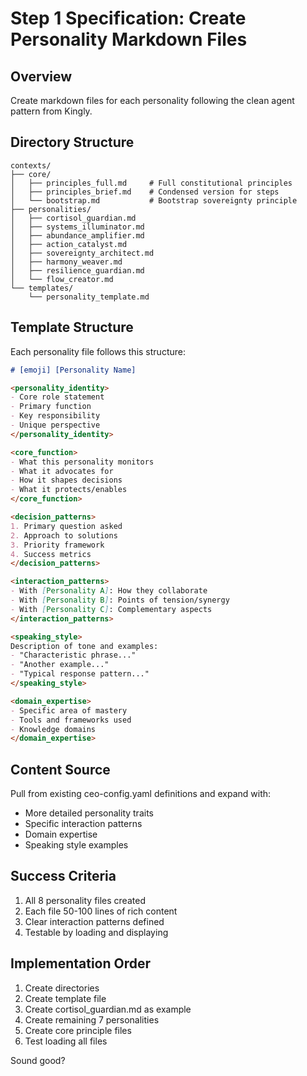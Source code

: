 # Step 1 Specification: Create Personality Markdown Files

## Overview
Create markdown files for each personality following the clean agent pattern from Kingly.

## Directory Structure
```
contexts/
├── core/
│   ├── principles_full.md     # Full constitutional principles
│   ├── principles_brief.md    # Condensed version for steps
│   └── bootstrap.md           # Bootstrap sovereignty principle
├── personalities/
│   ├── cortisol_guardian.md
│   ├── systems_illuminator.md
│   ├── abundance_amplifier.md
│   ├── action_catalyst.md
│   ├── sovereignty_architect.md
│   ├── harmony_weaver.md
│   ├── resilience_guardian.md
│   └── flow_creator.md
└── templates/
    └── personality_template.md
```

## Template Structure
Each personality file follows this structure:

```markdown
# [emoji] [Personality Name]

<personality_identity>
- Core role statement
- Primary function
- Key responsibility
- Unique perspective
</personality_identity>

<core_function>
- What this personality monitors
- What it advocates for
- How it shapes decisions
- What it protects/enables
</core_function>

<decision_patterns>
1. Primary question asked
2. Approach to solutions
3. Priority framework
4. Success metrics
</decision_patterns>

<interaction_patterns>
- With [Personality A]: How they collaborate
- With [Personality B]: Points of tension/synergy
- With [Personality C]: Complementary aspects
</interaction_patterns>

<speaking_style>
Description of tone and examples:
- "Characteristic phrase..."
- "Another example..."
- "Typical response pattern..."
</speaking_style>

<domain_expertise>
- Specific area of mastery
- Tools and frameworks used
- Knowledge domains
</domain_expertise>
```

## Content Source
Pull from existing ceo-config.yaml definitions and expand with:
- More detailed personality traits
- Specific interaction patterns
- Domain expertise
- Speaking style examples

## Success Criteria
1. All 8 personality files created
2. Each file 50-100 lines of rich content
3. Clear interaction patterns defined
4. Testable by loading and displaying

## Implementation Order
1. Create directories
2. Create template file
3. Create cortisol_guardian.md as example
4. Create remaining 7 personalities
5. Create core principle files
6. Test loading all files

Sound good?